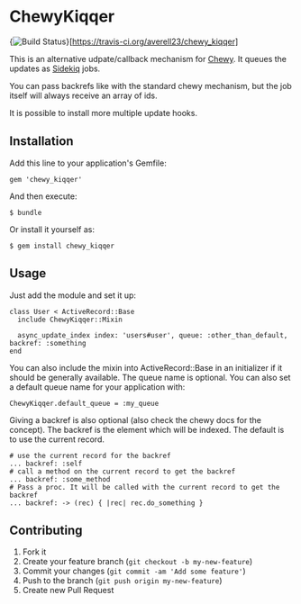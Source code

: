 # ChewyKiqqer

{<img src="https://travis-ci.org/averell23/chewy_kiqqer.svg?branch=master" alt="Build Status" />}[https://travis-ci.org/averell23/chewy_kiqqer]

This is an alternative udpate/callback mechanism for [Chewy](https://github.com/toptal/chewy). It queues the updates as [Sidekiq](https://github.com/mperham/sidekiq) jobs.

You can pass backrefs like with the standard chewy mechanism, but the job itself will always receive an array of ids.

It is possible to install more multiple update hooks.

## Installation

Add this line to your application's Gemfile:

    gem 'chewy_kiqqer'

And then execute:

    $ bundle

Or install it yourself as:

    $ gem install chewy_kiqqer

## Usage

Just add the module and set it up:

    class User < ActiveRecord::Base
      include ChewyKiqqer::Mixin
      
      async_update_index index: 'users#user', queue: :other_than_default, backref: :something
    end

You can also include the mixin into ActiveRecord::Base in an initializer if it should be generally available.
The queue name is optional. You can also set a default queue name for your application with:
    
    ChewyKiqqer.default_queue = :my_queue

Giving a backref is also optional (also check the chewy docs for the concept). The backref is the element
which will be indexed. The default is to use the current record.

    # use the current record for the backref
    ... backref: :self
    # call a method on the current record to get the backref
    ... backref: :some_method
    # Pass a proc. It will be called with the current record to get the backref
    ... backref: -> (rec) { |rec| rec.do_something }

## Contributing

1. Fork it
2. Create your feature branch (`git checkout -b my-new-feature`)
3. Commit your changes (`git commit -am 'Add some feature'`)
4. Push to the branch (`git push origin my-new-feature`)
5. Create new Pull Request
